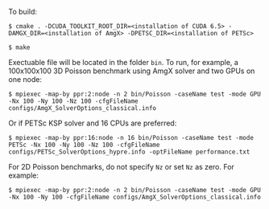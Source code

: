 To build:

```
$ cmake . -DCUDA_TOOLKIT_ROOT_DIR=<installation of CUDA 6.5> -DAMGX_DIR=<installation of AmgX> -DPETSC_DIR=<installation of PETSc>

$ make
```

Exectuable file will be located in the folder `bin`. To run, for example, a 100x100x100 3D Poisson benchmark using AmgX solver and two GPUs on one node:

```
$ mpiexec -map-by ppr:2:node -n 2 bin/Poisson -caseName test -mode GPU -Nx 100 -Ny 100 -Nz 100 -cfgFileName configs/AmgX_SolverOptions_classical.info
```

Or if PETSc KSP solver and 16 CPUs are preferred:

```
$ mpiexec -map-by ppr:16:node -n 16 bin/Poisson -caseName test -mode PETSc -Nx 100 -Ny 100 -Nz 100 -cfgFileName configs/PETSc_SolverOptions_hypre.info -optFileName performance.txt
```

For 2D Poisson benchmarks, do not specify `Nz` or set `Nz` as zero. For example:

```
$ mpiexec -map-by ppr:2:node -n 2 bin/Poisson -caseName test -mode GPU -Nx 100 -Ny 100 -cfgFileName configs/AmgX_SolverOptions_classical.info
```
